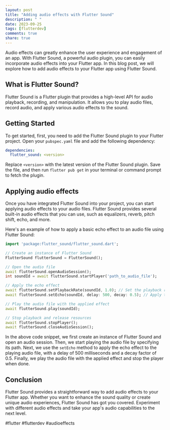 ```yaml
---
layout: post
title: "Adding audio effects with Flutter Sound"
description: " "
date: 2023-09-25
tags: [flutterdev]
comments: true
share: true
---
```


Audio effects can greatly enhance the user experience and engagement of an app. With Flutter Sound, a powerful audio plugin, you can easily incorporate audio effects into your Flutter app. In this blog post, we will explore how to add audio effects to your Flutter app using Flutter Sound.

## What is Flutter Sound?

Flutter Sound is a Flutter plugin that provides a high-level API for audio playback, recording, and manipulation. It allows you to play audio files, record audio, and apply various audio effects to the sound.

## Getting Started

To get started, first, you need to add the Flutter Sound plugin to your Flutter project. Open your `pubspec.yaml` file and add the following dependency:

```yaml
dependencies:
  flutter_sound: <version>
```

Replace `<version>` with the latest version of the Flutter Sound plugin. Save the file, and then run `flutter pub get` in your terminal or command prompt to fetch the plugin.

## Applying audio effects

Once you have integrated Flutter Sound into your project, you can start applying audio effects to your audio files. Flutter Sound provides several built-in audio effects that you can use, such as equalizers, reverb, pitch shift, echo, and more.

Here's an example of how to apply a basic echo effect to an audio file using Flutter Sound:

```dart
import 'package:flutter_sound/flutter_sound.dart';

// Create an instance of Flutter Sound
FlutterSound flutterSound = FlutterSound();

// Open the audio file
await flutterSound.openAudioSession();
int soundId = await flutterSound.startPlayer('path_to_audio_file');

// Apply the echo effect
await flutterSound.setPlaybackRate(soundId, 1.0); // Set the playback rate to maintain the original audio speed
await flutterSound.setEcho(soundId, delay: 500, decay: 0.5); // Apply the echo effect with a delay of 500 milliseconds and decay of 0.5

// Play the audio file with the applied effect
await flutterSound.play(soundId);

// Stop playback and release resources
await flutterSound.stopPlayer();
await flutterSound.closeAudioSession();
```

In the above code snippet, we first create an instance of Flutter Sound and open an audio session. Then, we start playing the audio file by specifying its path. Next, we use the `setEcho` method to apply the echo effect to the playing audio file, with a delay of 500 milliseconds and a decay factor of 0.5. Finally, we play the audio file with the applied effect and stop the player when done.

## Conclusion

Flutter Sound provides a straightforward way to add audio effects to your Flutter app. Whether you want to enhance the sound quality or create unique audio experiences, Flutter Sound has got you covered. Experiment with different audio effects and take your app's audio capabilities to the next level.

#flutter #flutterdev #audioeffects